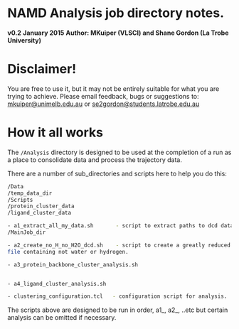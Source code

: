 # NAMD Analysis job directory notes.

**v0.2**
**January 2015**
**Author: MKuiper (VLSCI) and Shane Gordon (La Trobe University)**

# Disclaimer!

You are free to use it, but it may not be entirely suitable for what you are
trying to achieve. Please email feedback, bugs or suggestions to:
<a href="mailto:mkuiper@unimelb.edu.au">mkuiper@unimelb.edu.au</a> or
<a href="mailto:se2gordon@students.latrobe.edu.au">se2gordon@students.latrobe.edu.au</a>

# How it all works

The `/Analysis` directory is designed to be used at the completion of a run as a
place to consolidate data and process the trajectory data.

There are a number of sub_directories and scripts here to help you do this:

```sh
/Data
/temp_data_dir
/Scripts
/protein_cluster_data
/ligand_cluster_data

- a1_extract_all_my_data.sh       - script to extract paths to dcd data in
/MainJob_dir

- a2_create_no_H_no_H2O_dcd.sh    - script to create a greatly reduced data
file containing not water or hydrogen.

- a3_protein_backbone_cluster_analysis.sh


- a4_ligand_cluster_analysis.sh

- clustering_configuration.tcl   - configuration script for analysis.
```

The scripts above are designed to be run in order,  a1_, a2_, ..etc but certain
analysis can be omitted if necessary.
